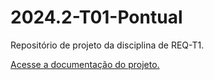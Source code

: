 # 2024.2-T01-Pontual
Repositório de projeto da disciplina de REQ-T1.<br>

<a href="https://mdsreq-fga-unb.github.io/2024.2-T01-Pontual/">Acesse a documentação do projeto.</a>
